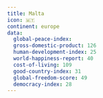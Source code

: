 ```yaml
---
title: Malta
icon: 🇲🇹
continent: europe
data:
  global-peace-index:
  gross-domestic-product: 126
  human-development-index: 25
  world-happiness-report: 40
  cost-of-living: 109
  good-country-index: 31
  global-freedom-score: 49
  democracy-index: 28
---
```


